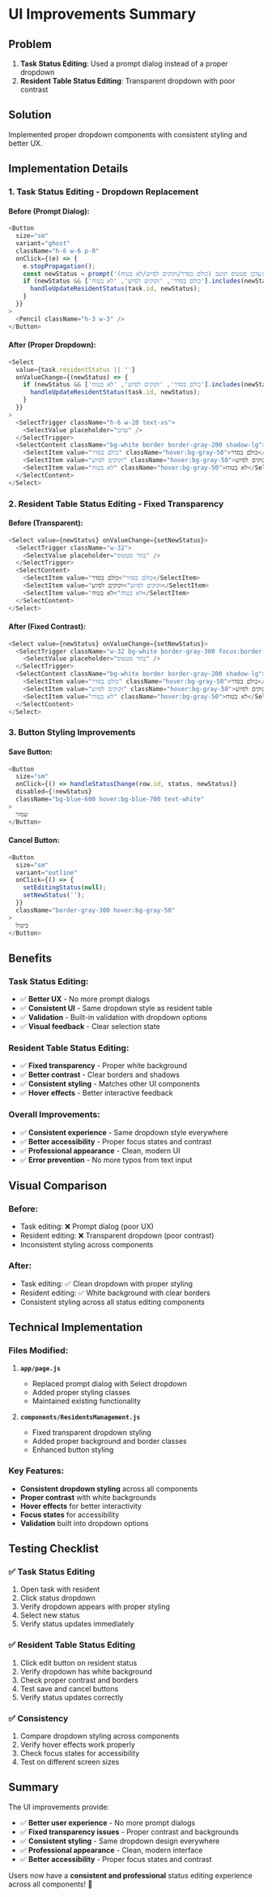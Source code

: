 # UI Improvements Summary

## Problem
1. **Task Status Editing**: Used a prompt dialog instead of a proper dropdown
2. **Resident Table Status Editing**: Transparent dropdown with poor contrast

## Solution
Implemented proper dropdown components with consistent styling and better UX.

## Implementation Details

### 1. **Task Status Editing - Dropdown Replacement**

#### **Before (Prompt Dialog):**
```javascript
<Button
  size="sm"
  variant="ghost"
  className="h-6 w-6 p-0"
  onClick={(e) => {
    e.stopPropagation();
    const newStatus = prompt('עדכן סטטוס תושב (כולם בסדר/זקוקים לסיוע/לא בטוח):');
    if (newStatus && ['כולם בסדר', 'זקוקים לסיוע', 'לא בטוח'].includes(newStatus)) {
      handleUpdateResidentStatus(task.id, newStatus);
    }
  }}
>
  <Pencil className="h-3 w-3" />
</Button>
```

#### **After (Proper Dropdown):**
```javascript
<Select
  value={task.residentStatus || ''}
  onValueChange={(newStatus) => {
    if (newStatus && ['כולם בסדר', 'זקוקים לסיוע', 'לא בטוח'].includes(newStatus)) {
      handleUpdateResidentStatus(task.id, newStatus);
    }
  }}
>
  <SelectTrigger className="h-6 w-20 text-xs">
    <SelectValue placeholder="עדכן" />
  </SelectTrigger>
  <SelectContent className="bg-white border border-gray-200 shadow-lg">
    <SelectItem value="כולם בסדר" className="hover:bg-gray-50">כולם בסדר</SelectItem>
    <SelectItem value="זקוקים לסיוע" className="hover:bg-gray-50">זקוקים לסיוע</SelectItem>
    <SelectItem value="לא בטוח" className="hover:bg-gray-50">לא בטוח</SelectItem>
  </SelectContent>
</Select>
```

### 2. **Resident Table Status Editing - Fixed Transparency**

#### **Before (Transparent):**
```javascript
<Select value={newStatus} onValueChange={setNewStatus}>
  <SelectTrigger className="w-32">
    <SelectValue placeholder="בחר סטטוס" />
  </SelectTrigger>
  <SelectContent>
    <SelectItem value="כולם בסדר">כולם בסדר</SelectItem>
    <SelectItem value="זקוקים לסיוע">זקוקים לסיוע</SelectItem>
    <SelectItem value="לא בטוח">לא בטוח</SelectItem>
  </SelectContent>
</Select>
```

#### **After (Fixed Contrast):**
```javascript
<Select value={newStatus} onValueChange={setNewStatus}>
  <SelectTrigger className="w-32 bg-white border-gray-300 focus:border-blue-500 focus:ring-blue-500">
    <SelectValue placeholder="בחר סטטוס" />
  </SelectTrigger>
  <SelectContent className="bg-white border border-gray-200 shadow-lg">
    <SelectItem value="כולם בסדר" className="hover:bg-gray-50">כולם בסדר</SelectItem>
    <SelectItem value="זקוקים לסיוע" className="hover:bg-gray-50">זקוקים לסיוע</SelectItem>
    <SelectItem value="לא בטוח" className="hover:bg-gray-50">לא בטוח</SelectItem>
  </SelectContent>
</Select>
```

### 3. **Button Styling Improvements**

#### **Save Button:**
```javascript
<Button 
  size="sm" 
  onClick={() => handleStatusChange(row.id, status, newStatus)}
  disabled={!newStatus}
  className="bg-blue-600 hover:bg-blue-700 text-white"
>
  שמור
</Button>
```

#### **Cancel Button:**
```javascript
<Button 
  size="sm" 
  variant="outline"
  onClick={() => {
    setEditingStatus(null);
    setNewStatus('');
  }}
  className="border-gray-300 hover:bg-gray-50"
>
  ביטול
</Button>
```

## Benefits

### **Task Status Editing:**
- ✅ **Better UX** - No more prompt dialogs
- ✅ **Consistent UI** - Same dropdown style as resident table
- ✅ **Validation** - Built-in validation with dropdown options
- ✅ **Visual feedback** - Clear selection state

### **Resident Table Status Editing:**
- ✅ **Fixed transparency** - Proper white background
- ✅ **Better contrast** - Clear borders and shadows
- ✅ **Consistent styling** - Matches other UI components
- ✅ **Hover effects** - Better interactive feedback

### **Overall Improvements:**
- ✅ **Consistent experience** - Same dropdown style everywhere
- ✅ **Better accessibility** - Proper focus states and contrast
- ✅ **Professional appearance** - Clean, modern UI
- ✅ **Error prevention** - No more typos from text input

## Visual Comparison

### **Before:**
- Task editing: ❌ Prompt dialog (poor UX)
- Resident editing: ❌ Transparent dropdown (poor contrast)
- Inconsistent styling across components

### **After:**
- Task editing: ✅ Clean dropdown with proper styling
- Resident editing: ✅ White background with clear borders
- Consistent styling across all status editing components

## Technical Implementation

### **Files Modified:**
1. **`app/page.js`**
   - Replaced prompt dialog with Select dropdown
   - Added proper styling classes
   - Maintained existing functionality

2. **`components/ResidentsManagement.js`**
   - Fixed transparent dropdown styling
   - Added proper background and border classes
   - Enhanced button styling

### **Key Features:**
- **Consistent dropdown styling** across all components
- **Proper contrast** with white backgrounds
- **Hover effects** for better interactivity
- **Focus states** for accessibility
- **Validation** built into dropdown options

## Testing Checklist

### ✅ **Task Status Editing**
1. Open task with resident
2. Click status dropdown
3. Verify dropdown appears with proper styling
4. Select new status
5. Verify status updates immediately

### ✅ **Resident Table Status Editing**
1. Click edit button on resident status
2. Verify dropdown has white background
3. Check proper contrast and borders
4. Test save and cancel buttons
5. Verify status updates correctly

### ✅ **Consistency**
1. Compare dropdown styling across components
2. Verify hover effects work properly
3. Check focus states for accessibility
4. Test on different screen sizes

## Summary

The UI improvements provide:
- ✅ **Better user experience** - No more prompt dialogs
- ✅ **Fixed transparency issues** - Proper contrast and backgrounds
- ✅ **Consistent styling** - Same dropdown design everywhere
- ✅ **Professional appearance** - Clean, modern interface
- ✅ **Better accessibility** - Proper focus states and contrast

Users now have a **consistent and professional** status editing experience across all components! 🎉 